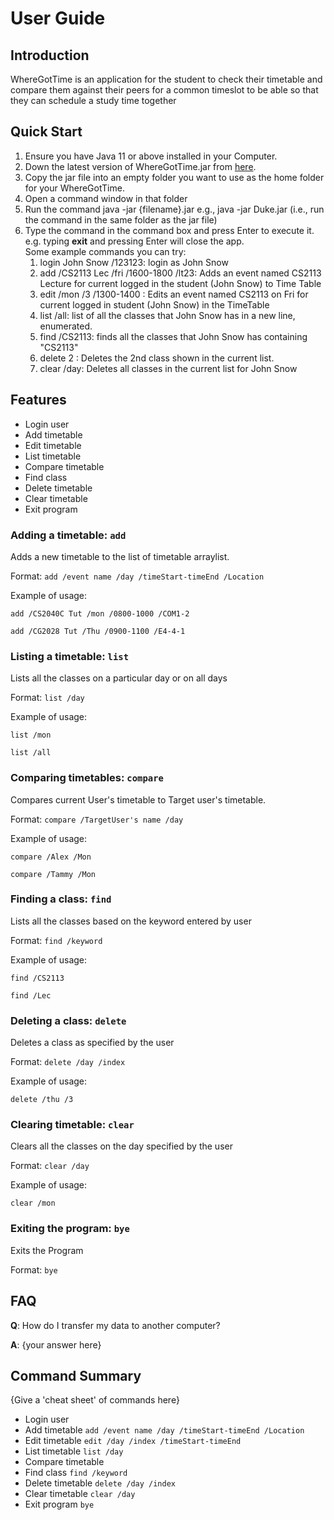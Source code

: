 # User Guide

## Introduction

WhereGotTime is an application for the student to check their timetable and compare them against their peers for a common timeslot to be able so that they can schedule a study time together

## Quick Start

1. Ensure you have Java 11 or above installed in your Computer.
1. Down the latest version of  WhereGotTime.jar from [here](https://github.com/AY2021S1-CS2113-T13-3/tp/releases/tag/v1.0).
1. Copy the jar file into an empty folder you want to use as the home folder for your WhereGotTime.
1. Open a command window in that folder
1. Run the command java -jar {filename}.jar e.g., java -jar Duke.jar (i.e., run the command in the same folder as the jar file)
1. Type the command in the command box and press Enter to execute it. e.g. typing <strong>exit</strong> and pressing Enter will close the app.<br/>
Some example commands you can try:
    1. login John Snow /123123: login as John Snow
    1. add /CS2113 Lec /fri /1600-1800 /lt23: Adds an event named CS2113 Lecture for current logged in the student (John Snow) to Time Table
    1. edit /mon /3 /1300-1400 : Edits an event named CS2113 on Fri for current logged in student (John Snow) in the TimeTable
    1. list /all: list of all the classes that John Snow has in a new line, enumerated.
    1. find /CS2113: finds all the classes that John Snow has containing "CS2113"
    1. delete 2 : Deletes the 2nd class shown in the current list.
    1. clear /day: Deletes all classes in the current list for John Snow

## Features 
* Login user
* Add timetable
* Edit timetable
* List timetable
* Compare timetable
* Find class
* Delete timetable
* Clear timetable
* Exit program

### Adding a timetable: `add`
Adds a new timetable to the list of timetable arraylist.

Format: `add /event name /day /timeStart-timeEnd /Location`
  
Example of usage: 

`add /CS2040C Tut /mon /0800-1000 /COM1-2`

`add /CG2028 Tut /Thu /0900-1100 /E4-4-1`

### Listing a timetable: `list`
Lists all the classes on a particular day or on all days

Format: `list /day`

Example of usage:

`list /mon`

`list /all`

### Comparing timetables: `compare`
Compares current User's timetable to Target user's timetable.

Format: `compare /TargetUser's name /day`
  
Example of usage: 

`compare /Alex /Mon`

`compare /Tammy /Mon`

### Finding a class: `find`
Lists all the classes based on the keyword entered by user

Format: `find /keyword`

Example of usage:

`find /CS2113`

`find /Lec`

### Deleting a class: `delete`
Deletes a class as specified by the user 

Format: `delete /day /index`

Example of usage:

`delete /thu /3`

### Clearing timetable: `clear`
Clears all the classes on the day specified by the user

Format: `clear /day`

Example of usage:

`clear /mon`

### Exiting the program: `bye`
Exits the Program<br/>

Format: `bye`



## FAQ

**Q**: How do I transfer my data to another computer? 

**A**: {your answer here}

## Command Summary

{Give a 'cheat sheet' of commands here}

* Login user
* Add timetable `add /event name /day /timeStart-timeEnd /Location`
* Edit timetable `edit /day /index /timeStart-timeEnd`
* List timetable `list /day`
* Compare timetable
* Find class `find /keyword`
* Delete timetable `delete /day /index`
* Clear timetable `clear /day`
* Exit program `bye`